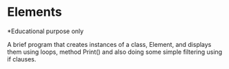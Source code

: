 # Elements
*Educational purpose only

A brief program that creates instances of a class, Element, and displays them using loops, method Print() and also doing some simple filtering using if clauses.